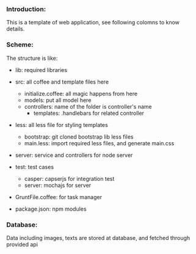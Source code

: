 ### Introduction:

  This is a template of web application, see following colomns
  to know details.

### Scheme:

The structure is like:

  * lib: required libraries 

  * src: all coffee and template files here 
    - initialize.coffee: all magic happens from here
    - models: put all model here
    - controllers: name of the folder is controller's name
        - templates: .handlebars for related controller

  * less: all less file for styling templates
    - bootstrap: git cloned bootstrap lib less files
    - main.less: import required less files, and generate main.css

  * server: service and controllers for node server

  * test: test cases
    - casper: capserjs for integration test
    - server: mochajs for server

  * GruntFile.coffee: for task manager
  * package.json: npm modules

### Database:

  Data including images, texts are stored at database,
  and fetched through provided api
